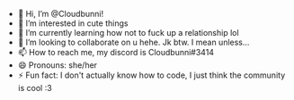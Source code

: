 - 👋 Hi, I’m @Cloudbunni!
- 👀 I’m interested in cute things
- 🌱 I’m currently learning how not to fuck up a relationship lol
- 💞️ I’m looking to collaborate on u hehe. Jk btw. I mean unless...
- 📫 How to reach me, my discord is Cloudbunni#3414 
- 😄 Pronouns: she/her
- ⚡ Fun fact: I don't actually know how to code, I just think the community is cool :3 

<!---
Cloudbunni/Cloudbunni is a ✨ special ✨ repository because its `README.md` (this file) appears on your GitHub profile.
You can click the Preview link to take a look at your changes.
--->

